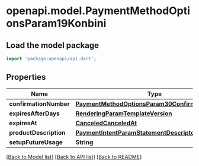 # openapi.model.PaymentMethodOptionsParam19Konbini

## Load the model package
```dart
import 'package:openapi/api.dart';
```

## Properties
Name | Type | Description | Notes
------------ | ------------- | ------------- | -------------
**confirmationNumber** | [**PaymentMethodOptionsParam30ConfirmationNumber**](PaymentMethodOptionsParam30ConfirmationNumber.md) |  | [optional] 
**expiresAfterDays** | [**RenderingParamTemplateVersion**](RenderingParamTemplateVersion.md) |  | [optional] 
**expiresAt** | [**CanceledCanceledAt**](CanceledCanceledAt.md) |  | [optional] 
**productDescription** | [**PaymentIntentParamStatementDescriptorSuffixKana**](PaymentIntentParamStatementDescriptorSuffixKana.md) |  | [optional] 
**setupFutureUsage** | **String** |  | [optional] 

[[Back to Model list]](../README.md#documentation-for-models) [[Back to API list]](../README.md#documentation-for-api-endpoints) [[Back to README]](../README.md)


